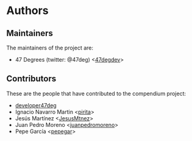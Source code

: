 # Authors

## Maintainers

The maintainers of the project are:

* 47 Degrees (twitter: @47deg) <[47degdev](https://github.com/47degdev)>

## Contributors

These are the people that have contributed to the compendium project:

* [developer47deg](https://github.com/developer47deg)
* Ignacio Navarro Martin <[pirita](https://github.com/pirita)>
* Jesús Martínez <[JesusMtnez](https://github.com/JesusMtnez)>
* Juan Pedro Moreno <[juanpedromoreno](https://github.com/juanpedromoreno)>
* Pepe García <[pepegar](https://github.com/pepegar)>